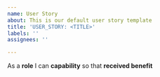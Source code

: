 ```yaml
---
name: User Story
about: This is our default user story template
title: 'USER_STORY: <TITLE>'
labels: ''
assignees: ''

---
```


As a **role** I can **capability** so that **received benefit**
